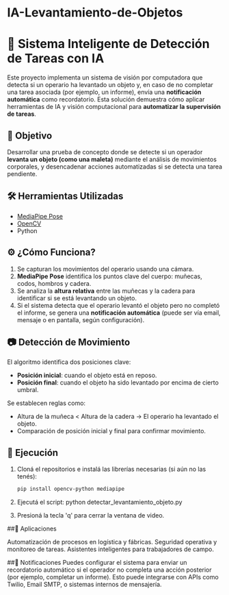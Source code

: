 # IA-Levantamiento-de-Objetos

# 🔔 Sistema Inteligente de Detección de Tareas con IA

Este proyecto implementa un sistema de visión por computadora que detecta si un operario ha levantado un objeto y, en caso de no completar una tarea asociada (por ejemplo, un informe), envía una **notificación automática** como recordatorio. Esta solución demuestra cómo aplicar herramientas de IA y visión computacional para **automatizar la supervisión de tareas**.

## 🎯 Objetivo

Desarrollar una prueba de concepto donde se detecte si un operador **levanta un objeto (como una maleta)** mediante el análisis de movimientos corporales, y desencadenar acciones automatizadas si se detecta una tarea pendiente.

## 🛠 Herramientas Utilizadas

- [MediaPipe Pose](https://google.github.io/mediapipe/solutions/pose)
- [OpenCV](https://opencv.org/)
- Python

## ⚙️ ¿Cómo Funciona?

1. Se capturan los movimientos del operario usando una cámara.
2. **MediaPipe Pose** identifica los puntos clave del cuerpo: muñecas, codos, hombros y cadera.
3. Se analiza la **altura relativa** entre las muñecas y la cadera para identificar si se está levantando un objeto.
4. Si el sistema detecta que el operario levantó el objeto pero no completó el informe, se genera una **notificación automática** (puede ser vía email, mensaje o en pantalla, según configuración).

## 📷 Detección de Movimiento

El algoritmo identifica dos posiciones clave:

- **Posición inicial**: cuando el objeto está en reposo.
- **Posición final**: cuando el objeto ha sido levantado por encima de cierto umbral.

Se establecen reglas como:
- Altura de la muñeca < Altura de la cadera → El operario ha levantado el objeto.
- Comparación de posición inicial y final para confirmar movimiento.

## 🚀 Ejecución

1. Cloná el repositorios e instalá las librerías necesarias (si aún no las tenés):
   ```bash
   pip install opencv-python mediapipe

2. Ejecutá el script:
python detectar_levantamiento_objeto.py

3. Presioná la tecla 'q' para cerrar la ventana de video.


##🧠 Aplicaciones

Automatización de procesos en logística y fábricas.
Seguridad operativa y monitoreo de tareas.
Asistentes inteligentes para trabajadores de campo.

##📩 Notificaciones
Puedes configurar el sistema para enviar un recordatorio automático si el operador no completa una acción posterior (por ejemplo, completar un informe). Esto puede integrarse con APIs como Twilio, Email SMTP, o sistemas internos de mensajería.
